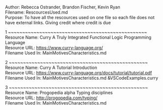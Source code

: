 Author: Rebecca Ostrander, Brandon Fischer, Kevin Ryan  
Filename: RescourcesUsed.md  
Purpose: To have all the rescources used on one file so each file does not have external links. Giving credit where credit is due  
  
  
1 ~~~~~~~~~~~~~~~~~~~~~~~~~~~~~~~~~~~~~~~~~~~~~~~~~  
Resource Name: Curry A Truly Integrated Functional Logic Programming Language  
Resource URL: https://www.curry-language.org/  
Filename Used In: MainMotivesCharacteristics.md 

2 ~~~~~~~~~~~~~~~~~~~~~~~~~~~~~~~~~~~~~~~~~~~~~~~~~  
Resource Name: Curry A Tutorial Introduction  
Resource URL: https://www.curry-language.org/docs/tutorial/tutorial.pdf  
Filename Used In: MainMotivesCharacteristics.md &VSCodeExamples.curry 

3 ~~~~~~~~~~~~~~~~~~~~~~~~~~~~~~~~~~~~~~~~~~~~~~~~~  
Resource Name: Progopedia alpha Typing disciplines  
Resource URL: http://progopedia.com/typing/  
Filename Used In: MainMotivesCharacteristics.md  
